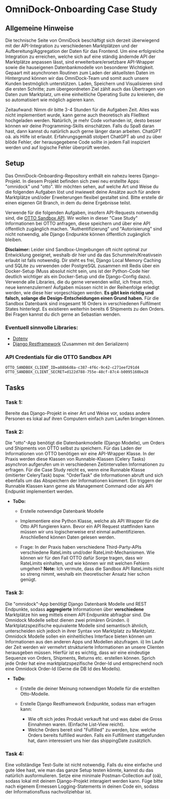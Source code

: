 # OmniDock-Onboarding Case Study

## Allgemeine Hinweise

Die technische Seite von OmniDock beschäftigt sich derzeit überwiegend mit der API-Integration zu verschiedenen Marktplätzen und der Aufbereitung/Aggregation der Daten für das Frontend. Um eine erfolgreiche Integration zu erreichen, welche sich auf eine ständig ändernde API der Marktplätze anpassen lässt, sind erweiterbare/ersetzbare API-Wrapper sowie die hauseigenen Datenbankmodelle von besonderer Wichtigkeit. Gepaart mit asynchronen Routinen zum Laden der aktuellsten Daten im Hintergrund können wir das OmniDock-Team und somit auch unsere Kunden bestmöglich unterstützen. Laden, Speichern und Visualisieren sind die ersten Schritte; zum übergeordneten Ziel zählt auch das Übertragen von Daten zum Marktplatz, um eine einheitliche Operating Suite zu kreieren, die so automatisiert wie möglich agieren kann. 

Zeitaufwand: Nimm dir bitte 3-4 Stunden für die Aufgaben Zeit. Alles was nicht implementiert wurde, kann gerne auch theoretisch als Fließtext hochgeladen werden. Natürlich, je mehr Code vorhanden ist, desto besser können wir deine Programming-Skills einschätzen. Falls du Spaß daran hast, dann kannst du natürlich auch gerne länger daran arbeiten. ChatGPT oä. als Hilfe ist erlaubt. Erfahrungsgemäß stolpert ChatGPT ab und zu über blöde Fehler, der herausgegebene Code sollte in jedem Fall inspiziert werden und auf logische Fehler überprüft werden. 

## Setup 

Das OmniDock-Onboarding-Repository enthält ein nahezu leeres Django-Projekt. In diesem Projekt befinden sich zwei neu erstellte Apps: "omnidock" und "otto". Wir möchten sehen, auf welche Art und Weise du die folgenden Aufgaben löst und inwieweit deine Ansätze auch für andere Marktplätze und/oder Erweiterungen flexibel gestaltet sind. Bitte erstelle dir einen eigenen Git Branch, in dem du deine Ergebnisse teilst.

Verwende für die folgenden Aufgaben, insofern API-Requests notwendig sind, die  [OTTO Sandbox API](https://api.otto.market/docs). Wir wollen in dieser "Case Study" Informationen bei OTTO anfragen, diese speichern und über eine API öffentlich zugänglich machen. "Authentifizierung" und "Autorisierung" sind nicht notwendig, alle Django Endpunkte können öffentlich zugänglich bleiben.

**Disclaimer:** Leider sind Sandbox-Umgebungen oft nicht optimal zur Entwicklung geeignet, weshalb dir hier und da das Schummeln/Kreativsein erlaubt ist falls notwendig. Dir steht es frei, Django Local Memory Caching und SQLite zu verwenden oder PostgreSQL zusammen mit Redis über ein Docker-Setup (Muss absolut nicht sein, uns ist der Python-Code hier deutlich wichtiger als ein Docker-Setup und die Django-Config dazu). Verwende alle Libraries, die du gerne verwenden willst, ich freue mich, neue kennenzulernen! Aufgaben müssen nicht in der Reihenfolge erledigt werden, wie diese hier vorgeschlagen werden. **Es gibt kein richtig und falsch, solange die Design-Entscheidungen einen Grund haben.** Für die Sandbox Datenbank sind insgesamt 16 Orders in verschiedenen Fulfilment States hinterlegt. Es existieren weiterhin bereits 6 Shipments zu den Orders. Bei Fragen kannst du dich gerne an Sebastian wenden.


### Eventuell sinnvolle Libraries:
- [Dotenv](https://pypi.org/project/python-dotenv/)
- [Django Restframework](https://www.django-rest-framework.org/) (Zusammen mit den Serializern)



### API Credentials für die OTTO Sandbox API 

```
OTTO_SANDBOX_CLIENT_ID=a88b6d8a-c387-4f6c-9c42-c271eef291d4
OTTO_SANDBOX_CLIENT_SECRET=d122d788-755e-48cf-87c4-b0095160be28
```

## Tasks

### Task 1:

Bereite das Django-Projekt in einer Art und Weise vor, sodass andere Personen es lokal auf ihren Computern einfach zum Laufen bringen können. 

### Task 2:

Die "otto"-App benötigt die Datenbankmodelle (Django Modelle), um Orders und Shipments von OTTO selbst zu speichern. Für das Laden der Informationen von OTTO benötigen wir eine API-Wrapper Klasse. In der Praxis werden diese Klassen von Runnable-Klassen (Celery Tasks) asynchron aufgerufen um in verschiedenen Zeitintervallen Informationen zu erfragen. Für die Case Study reicht es, wenn eine Runnable Klasse (imitierter CeleryTask) bspw. "OrderTask" die Informationen abruft und sich ebenfalls um das Abspeichern der Informationen kümmert. Ein triggern der Runnable Klassen kann gerne als Management Command oder als API Endpunkt implementiert werden. 

- **ToDo:**

  - Erstelle notwendige Datenbank Modelle

  - Implementiere eine Python Klasse, welche als API Wrapper für die Otto API fungieren kann. Bevor ein API Request stattfinden kann müssen wir uns logischerweise erst einmal authentifizieren. Anschließend können Daten gelesen werden. 

  - Frage: In der Praxis haben verschiedene Third-Party-APIs verschiedene RateLimits und/oder RateLimit-Mechanismen. Wie können wir für den Fall OTTO dafür Sorge tragen, dass wir RateLimits einhalten, und wie können wir mit welchen Fehlern umgehen? **Note:** Ich vermute, dass die Sandbox API RateLimits nicht so streng nimmt, weshalb ein theoretischer Ansatz hier schon genügt. 

    

### Task 3:

Die "omnidock"-App benötigt Django Datenbank Modelle und REST Endpunkte, sodass **aggregierte** Informationen über **verschiedene** Marktplätze hin weg mittels einem API Endpunkte abfragbar sind. Die Omnidock Modelle selbst dienen zwei primären Gründen. i) Marktplatzspezifische equivalente Modelle sind semantisch ähnlich, unterscheiden sich jedoch in ihrer Syntax von Marktplatz zu Marktplatz. Omnidock Modelle sollen ein einheitliches Interface bieten können um Informationen aus den anderen Apps und Modellen abzufragen. ii) Im Laufe der Zeit werden wir vermehrt strukturierte Informationen an unsere Clienten herausgeben müssen. Hierfür ist es wichtig, dass wir eine eindeutige Sequenze von Orders, Shipments, Returns etc. erstellen können. Sprich jede Order hat eine marktplatzspezifische Order-Id und entsprechend noch eine Omnidock Order-Id (Gerne die DB Id des Modells). 

- **ToDo**:

  - Erstelle die deiner Meinung notwendigen Modelle für die erstellten Otto-Modelle. 

  - Erstelle Django Restframework Endpunkte, sodass man erfragen kann: 

    - Wie oft sich jedes Produkt verkauft hat und was dabei die Gross Einnahmen waren. (Einfache List-View reicht).
    - Welche Orders bereit sind "Fulfilled" zu werden, bzw. welche Orders bereits fulfilled wurden. Falls ein Fulfillment stattgefunden hat, dann interessiert uns hier das shippingDate zusätzlich. 

    

### Task 4:

Eine vollständige Test-Suite ist nicht notwendig. Falls du eine einfache und gute Idee hast, wie man das ganze Setup testen könnte, kannst du das natürlich ausformulieren. Setze eine minimale Postman-Collection auf (oä), sodass lokal mit deinem Django-Projekt interagiert werden kann. Füge bitte nach eigenem Ermessen Logging-Statements in deinen Code ein, sodass der Informationsfluss nachvollziehbar ist.

